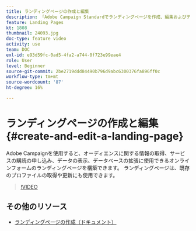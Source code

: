 ```yaml
---
title: ランディングページの作成と編集
description: 「Adobe Campaign Standardでランディングページを作成、編集およびテストする方法を説明します。」
feature: Landing Pages
kt: 1808
thumbnail: 24093.jpg
doc-type: feature video
activity: use
team: DOC
exl-id: e93d59fc-0ad5-4fa2-a744-0f723e99eae4
role: User
level: Beginner
source-git-commit: 2be2719ddd84490b796d9abc6300376fa896ff0c
workflow-type: tm+mt
source-wordcount: '87'
ht-degree: 16%

---
```


# ランディングページの作成と編集 {#create-and-edit-a-landing-page}

Adobe Campaignを使用すると、オーディエンスに関する情報の取得、サービスの購読の申し込み、データの表示、データベースの拡張に使用できるオンラインフォームのランディングページを構築できます。 ランディングページは、既存のプロファイルの取得や更新にも使用できます。

>[!VIDEO](https://video.tv.adobe.com/v/24093?quality=12)

## その他のリソース

* [ランディングページの作成（ドキュメント）](https://docs.campaign.adobe.com/doc/standard/getting_started/en/ACS_CreateLandingPage.html)
